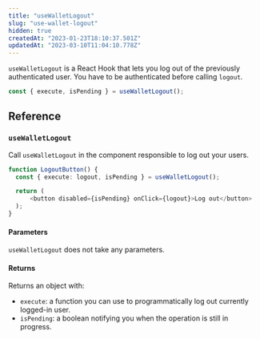 ```yaml
---
title: "useWalletLogout"
slug: "use-wallet-logout"
hidden: true
createdAt: "2023-01-23T18:10:37.501Z"
updatedAt: "2023-03-10T11:04:10.778Z"
---
```


`useWalletLogout` is a React Hook that lets you log out of the previously authenticated user. You have to be authenticated before calling `logout`.

```typescript
const { execute, isPending } = useWalletLogout();
```

## Reference

### `useWalletLogout`

Call `useWalletLogout` in the component responsible to log out your users.

```typescript
function LogoutButton() {
  const { execute: logout, isPending } = useWalletLogout();

  return (
 	  <button disabled={isPending} onClick={logout}>Log out</button>
  );
}
```

#### Parameters

`useWalletLogout` does not take any parameters.

#### Returns

Returns an object with:

- `execute`: a function you can use to programmatically log out currently logged-in user.
- `isPending`: a boolean notifying you when the operation is still in progress.
